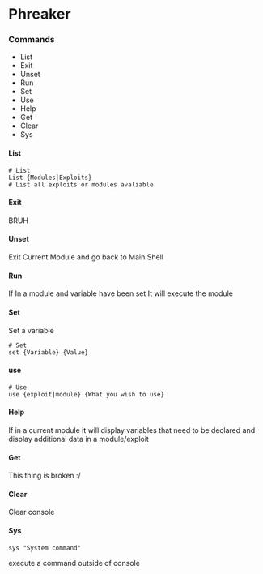 # Phreaker

### Commands
* List
* Exit
* Unset
* Run
* Set
* Use
* Help
* Get
* Clear
* Sys

#### List
```
# List
List {Modules|Exploits}
# List all exploits or modules avaliable
```
#### Exit
BRUH
#### Unset
Exit Current Module and go back to Main Shell
#### Run
If In a module and variable have been set
It will execute the module
#### Set
Set a variable
```
# Set
set {Variable} {Value}
```
#### use
```
# Use
use {exploit|module} {What you wish to use}
```

#### Help
If in a current module it will display variables that need to be declared
and display additional data in a module/exploit

#### Get
This thing is broken :/
#### Clear
Clear console
#### Sys
```
sys "System command"
```
execute a command outside of console
